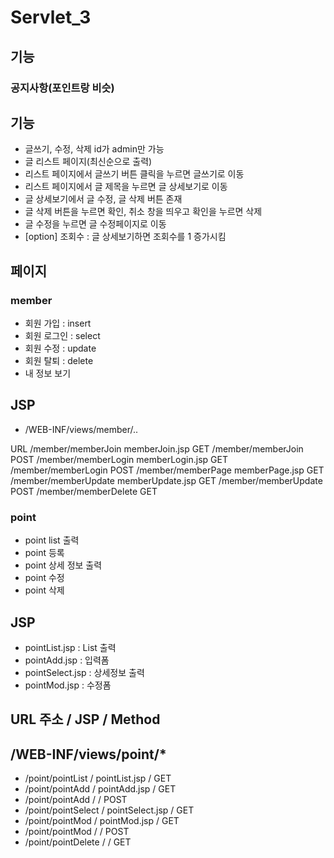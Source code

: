 # Servlet_3

## 기능 

### 공지사항(포인트랑 비슷)
## 기능 
- 글쓰기, 수정, 삭제 id가  admin만 가능
- 글 리스트 페이지(최신순으로 출력)
- 리스트 페이지에서 글쓰기 버튼 클릭을 누르면 글쓰기로 이동
- 리스트 페이지에서 글 제목을 누르면 글 상세보기로 이동
- 글 상세보기에서 글 수정, 글 삭제 버튼 존재
- 글 삭제 버튼을 누르면 확인, 취소 창을 띄우고 확인을 누르면 삭제
- 글 수정을 누르면 글 수정페이지로 이동
- [option] 조회수 : 글 상세보기하면 조회수를 1 증가시킴 



## 페이지 


### member 
- 회원 가입      	: insert
- 회원 로그인   	: select
- 회원 수정	: update
- 회원 탈퇴 	: delete 
- 내 정보 보기 

## JSP
- /WEB-INF/views/member/..

URL
/member/memberJoin		memberJoin.jsp		GET
/member/memberJoin							POST
/member/memberLogin		memberLogin.jsp 	GET 
/member/memberLogin							POST
/member/memberPage		memberPage.jsp		GET
/member/memberUpdate	memberUpdate.jsp	GET
/member/memberUpdate						POST
/member/memberDelete						GET


### point 
- point list 출력
- point 등록
- point 상세 정보 출력	
- point 수정
- point 삭제

## JSP 
- pointList.jsp 	: List 출력 
- pointAdd.jsp 		: 입력폼 
- pointSelect.jsp 	: 상세정보 출력 
- pointMod.jsp		: 수정폼 

## URL 주소 	  /	JSP 		/ Method 
## /WEB-INF/views/point/*
- /point/pointList 	 /	pointList.jsp 	/ GET
- /point/pointAdd	 /	pointAdd.jsp	/ GET
- /point/pointAdd	 /					/ POST
- /point/pointSelect /	pointSelect.jsp	/ GET
- /point/pointMod	 /	pointMod.jsp	/ GET
- /point/pointMod	 /					/ POST
- /point/pointDelete /					/ GET